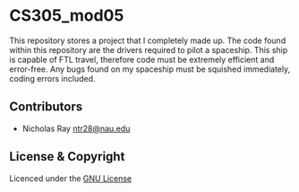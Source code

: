 # CS305_mod05

This repository stores a project that I completely made up. The code found within this repository are the drivers required to pilot a spaceship. This ship is capable of FTL travel, therefore code must be extremely efficient and error-free. Any bugs found on my spaceship must be squished immediately, coding errors included.

## Contributors
- Nicholas Ray <ntr28@nau.edu>

## License & Copyright

Licenced under the [GNU License](LICENSE)
